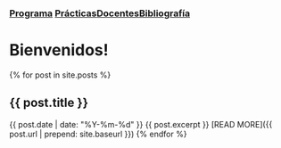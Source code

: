 ### [Programa](programa) [Prácticas](practicas)[Docentes](docentes)[Bibliografía](bibliografia)

# Bienvenidos!

{% for post in site.posts %}
## {{ post.title }}
   
{{ post.date | date: "%Y-%m-%d" }}
{{ post.excerpt }}
[READ MORE]({{ post.url | prepend: site.baseurl }})
{% endfor %}
